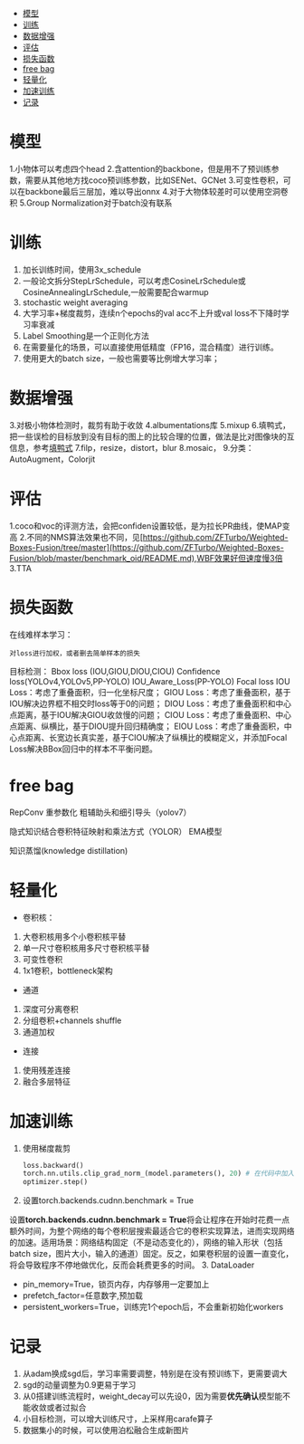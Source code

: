 - [模型](#模型)
- [训练](#训练)
- [数据增强](#数据增强)
- [评估](#评估)
- [损失函数](#损失函数)
- [free bag](#free-bag)
- [轻量化](#轻量化)
- [加速训练](#加速训练)
- [记录](#记录)

# 模型

1.小物体可以考虑四个head
2.含attention的backbone，但是用不了预训练参数，需要从其他地方找coco预训练参数，比如SENet、GCNet
3.可变性卷积，可以在backbone最后三层加，难以导出onnx
4.对于大物体较差时可以使用空洞卷积
5.Group Normalization对于batch没有联系

# 训练

1. 加长训练时间，使用3x_schedule
2. 一般论文拆分StepLrSchedule，可以考虑CosineLrSchedule或CosineAnnealingLrSchedule,一般需要配合warmup
3. stochastic weight averaging
4. 大学习率+梯度裁剪，连续n个epochs的val acc不上升或val loss不下降时学习率衰减
5. Label Smoothing是一个正则化方法
6. 在需要量化的场景，可以直接使用低精度（FP16，混合精度）进行训练。
7. 使用更大的batch size，一般也需要等比例增大学习率；

# 数据增强

3.对极小物体检测时，裁剪有助于收敛
4.albumentations库
5.mixup
6.填鸭式，把一些误检的目标放到没有目标的图上的比较合理的位置，做法是比对图像块的互信息，参考[填鸭式](https://github.com/chuliuT/Tianchi_Fabric_defects_detection/blob/master/final_commit/Duck_inject.py)
7.filp，resize，distort，blur
8.mosaic，
9.分类：AutoAugment，Colorjit

# 评估

1.coco和voc的评测方法，会把confiden设置较低，是为拉长PR曲线，使MAP变高
2.不同的NMS算法效果也不同，见[https://github.com/ZFTurbo/Weighted-Boxes-Fusion/tree/master](https://github.com/ZFTurbo/Weighted-Boxes-Fusion/blob/master/benchmark_oid/README.md),WBF效果好但速度慢3倍
3.TTA

# 损失函数

在线难样本学习：

    对loss进行加权，或者删去简单样本的损失

目标检测：
    Bbox loss (IOU,GIOU,DIOU,CIOU)
    Confidence loss(YOLOv4,YOLOv5,PP-YOLO)
    IOU_Aware_Loss(PP-YOLO)
    Focal loss
    IOU Loss：考虑了重叠面积，归一化坐标尺度；
    GIOU Loss：考虑了重叠面积，基于IOU解决边界框不相交时loss等于0的问题；
    DIOU Loss：考虑了重叠面积和中心点距离，基于IOU解决GIOU收敛慢的问题；
    CIOU Loss：考虑了重叠面积、中心点距离、纵横比，基于DIOU提升回归精确度；
    EIOU Loss：考虑了重叠面积，中心点距离、长宽边长真实差，基于CIOU解决了纵横比的模糊定义，并添加Focal Loss解决BBox回归中的样本不平衡问题。

# free bag

  RepConv 重参数化
  粗辅助头和细引导头（yolov7）

   隐式知识结合卷积特征映射和乘法方式（YOLOR）
  EMA模型

  知识蒸馏(knowledge distillation)

# 轻量化

- 卷积核：

1. 大卷积核用多个小卷积核平替
2. 单一尺寸卷积核用多尺寸卷积核平替
3. 可变性卷积
4. 1x1卷积，bottleneck架构

- 通道

1. 深度可分离卷积
2. 分组卷积+channels shuffle
3. 通道加权

- 连接

1. 使用残差连接
2. 融合多层特征


# 加速训练

1. 使用梯度裁剪

   ```python
   loss.backward()
   torch.nn.utils.clip_grad_norm_(model.parameters(), 20) # 在代码中加入这行实现梯度裁剪
   optimizer.step()
   ```
2. 设置torch.backends.cudnn.benchmark = True

  设置**torch.backends.cudnn.benchmark = True**将会让程序在开始时花费一点额外时间，为整个网络的每个卷积层搜索最适合它的卷积实现算法，进而实现网络的加速。适用场景：网络结构固定（不是动态变化的），网络的输入形状（包括 batch size，图片大小，输入的通道）固定。反之，如果卷积层的设置一直变化，将会导致程序不停地做优化，反而会耗费更多的时间。
3. DataLoader
  - pin_memory=True，锁页内存，内存够用一定要加上
  - prefetch_factor=任意数字,预加载
  - persistent_workers=True，训练完1个epoch后，不会重新初始化workers

# 记录

1. 从adam换成sgd后，学习率需要调整，特别是在没有预训练下，更需要调大
2. sgd的动量调整为0.9更易于学习
3. 从0搭建训练流程时，weight_decay可以先设0，因为需要**优先确认**模型能不能收敛或者过拟合
4. 小目标检测，可以增大训练尺寸，上采样用carafe算子
5. 数据集小的时候，可以使用泊松融合生成新图片
